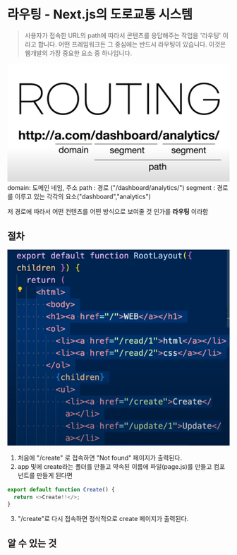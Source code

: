 # 라우팅 - Next.js의 도로교통 시스템

> 사용자가 접속한 URL의 path에 따라서 콘텐츠를 응답해주는 작업을 '라우팅' 이라고 합니다. 어떤 프레임워크든 그 중심에는 반드시 라우팅이 있습니다. 이것은 웹개발의 가장 중요한 요소 중 하나입니다.

![Alt text](image.png)
domain: 도메인 네임, 주소
path : 경로 ("/dashboard/analytics/")
segment : 경로를 이루고 있는 각각의 요소("dashboard","analytics")

저 경로에 따라서 어떤 컨텐츠를 어떤 방식으로 보여줄 것 인가를 **라우팅** 이라함

## 절차

![Alt text](image-1.png)

1. 처음에 "/create" 로 접속하면 "Not found" 페이지가 출력된다.
2. app 및에 create라는 폴더를 만들고 약속된 이름에 파일(page.js)를 만들고 컴포넌트를 만들게 된다면

```js
export default function Create() {
  return <>Create!!</>;
}
```

3. "/create"로 다시 접속하면 정삭적으로 create 페이지가 출력된다.

## 알 수 있는 것
